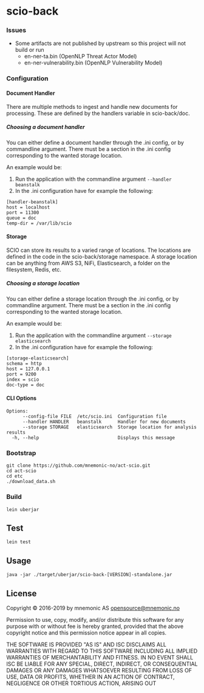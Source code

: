 # scio-back
### Issues
* Some artifacts are not published by upstream so this project will not build or run
  * en-ner-ta.bin (OpenNLP Threat Actor Model)
  * en-ner-vulnerability.bin (OpenNLP Vulnerability Model)
### Configuration
#### Document Handler
There are multiple methods to ingest and handle new documents for processing.
These are defined by the handlers variable in scio-back/doc.
##### Choosing a document handler
You can either define a document handler through the .ini config, or by commandline argument.
There must be a section in the .ini config corresponding to the wanted storage location.

An example would be:
1) Run the application with the commandline argument ```--handler beanstalk```
2) In the .ini configuration have for example the following:
```
[handler-beanstalk]
host = localhost
port = 11300
queue = doc
temp-dir = /var/lib/scio
```

#### Storage
SCIO can store its results to a varied range of locations. The locations are defined 
in the code in the scio-back/storage namespace. A storage location can be anything from
AWS S3, NiFi, Elasticsearch, a folder on the filesystem, Redis, etc.

##### Choosing a storage location
You can either define a storage location through the .ini config, or by commandline argument.
There must be a section in the .ini config corresponding to the wanted storage location.

An example would be:
1) Run the application with the commandline argument ```--storage elasticsearch```
2) In the .ini configuration have for example the following:
```
[storage-elasticsearch]
schema = http
host = 127.0.0.1
port = 9200
index = scio
doc-type = doc
```

#### CLI Options
```
Options:
      --config-file FILE  /etc/scio.ini  Configuration file
      --handler HANDLER   beanstalk      Handler for new documents
      --storage STORAGE   elasticsearch  Storage location for analysis results
  -h, --help                             Displays this message
```

### Bootstrap
```
git clone https://github.com/mnemonic-no/act-scio.git
cd act-scio
cd etc
./download_data.sh
```

### Build
```
lein uberjar
```

## Test
```
lein test
```

## Usage
```
java -jar ./target/uberjar/scio-back-[VERSION]-standalone.jar
```

## License
Copyright © 2016-2019 by mnemonic AS <opensource@mnemonic.no>

Permission to use, copy, modify, and/or distribute this software for
any purpose with or without fee is hereby granted, provided that the
above copyright notice and this permission notice appear in all
copies.

THE SOFTWARE IS PROVIDED "AS IS" AND ISC DISCLAIMS ALL WARRANTIES WITH
REGARD TO THIS SOFTWARE INCLUDING ALL IMPLIED WARRANTIES OF
MERCHANTABILITY AND FITNESS. IN NO EVENT SHALL ISC BE LIABLE FOR ANY
SPECIAL, DIRECT, INDIRECT, OR CONSEQUENTIAL DAMAGES OR ANY DAMAGES
WHATSOEVER RESULTING FROM LOSS OF USE, DATA OR PROFITS, WHETHER IN AN
ACTION OF CONTRACT, NEGLIGENCE OR OTHER TORTIOUS ACTION, ARISING OUT
